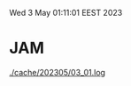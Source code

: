 Wed  3 May 01:11:01 EEST 2023
# JAM
<a href='./cache/202305/03_01.log'>./cache/202305/03_01.log</a>
